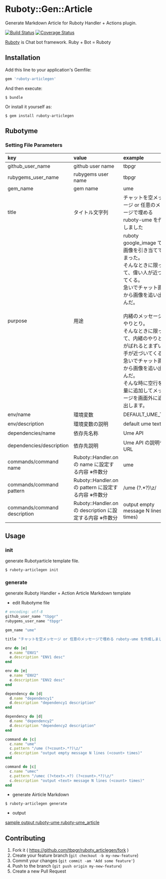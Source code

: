 # Ruboty::Gen::Article

Generate Markdown Article for Ruboty Handler + Actions plugin.

[![Build Status](https://travis-ci.org/tbpgr/ruboty-articlegen.png?branch=master)](https://travis-ci.org/tbpgr/ruboty-articlegen)
[![Coverage Status](https://coveralls.io/repos/tbpgr/ruboty-articlegen/badge.png)](https://coveralls.io/r/tbpgr/ruboty-articlegen)

[Ruboty](https://github.com/r7kamura/ruboty) is Chat bot framework. Ruby + Bot = Ruboty

## Installation

Add this line to your application's Gemfile:

```ruby
gem 'ruboty-articlegen'
```

And then execute:

    $ bundle

Or install it yourself as:

    $ gem install ruboty-articlegen

## Rubotyme
### Setting File Parameters

|key|value|example|
|:--|:--|:--|
|github_user_name|github user name|tbpgr|
|rubygems_user_name|rubygems user name|tbpgr|
|gem_name|gem name|ume|
|title|タイトル文字列|チャットを空メッセージ or 任意のメッセージで埋める ruboty-ume を作成しました|
|purpose|用途|ruboty google_image で妙な画像を引き当ててしまった。<br>そんなときに限って、偉い人が近づいてくる。<br>急いでチャット画面から画像を追い出すんだ。<br><br>内緒のメッセージのやりとり。<br>そんなときに限って、内緒のやりとりがばれるとまずい相手が近づいてくる。<br>急いでチャット画面から画像を追い出すんだ。<br>そんな時に空行を大量に追加してメッセージを画面外に追い出します。|
|env/name|環境変数|DEFAULT_UME_TEXT|
|env/description|環境変数の説明|default ume text|
|dependencies/name|依存先名称|Ume API|
|dependencies/description|依存先説明|Ume API の説明やURL|
|commands/command name|Ruboty::Handler.on の name に設定する内容 ※件数分|ume|
|commands/command pattern|Ruboty::Handler.on の pattern に設定する内容 ※件数分|/ume (?<count>.*?)\z/  |
|commands/command description|Ruboty::Handler.on  の description に設定する内容 ※件数分|output empty message N lines (<count> times)|

## Usage
### init
generate Rubotyarticle template file.

~~~
$ ruboty-articlegen init
~~~

### generate
generate Ruboty Handler + Action Article Markdown template

* edit Rubotyme file

~~~ruby
# encoding: utf-8
github_user_name "tbpgr"
rubygems_user_name "tbpgr"

gem_name "ume"

title "チャットを空メッセージ or 任意のメッセージで埋める ruboty-ume を作成しました"

env do |e|
  e.name "ENV1"
  e.description "ENV1 desc"
end

env do |e|
  e.name "ENV2"
  e.description "ENV2 desc"
end

dependency do |d|
  d.name "dependency1"
  d.description "dependency1 description"
end

dependency do |d|
  d.name "dependency2"
  d.description "dependency2 description"
end

command do |c|
  c.name "ume"
  c.pattern "/ume (?<count>.*?)\z/"
  c.description "output empty message N lines (<count> times)"
end

command do |c|
  c.name "umec"
  c.pattern "/umec (?<text>.+?) (?<count>.*?)\z/"
  c.description "output <text> message N lines (<count> times)"
end
~~~

* generate Airticle Markdown

~~~
$ ruboty-articlegen generate
~~~

* output

[sample output ruboty-ume ruboty-ume_article](./sample/ruboty-ume_article.md)

## Contributing

1. Fork it ( https://github.com/tbpgr/ruboty_articlegen/fork )
2. Create your feature branch (`git checkout -b my-new-feature`)
3. Commit your changes (`git commit -am 'Add some feature'`)
4. Push to the branch (`git push origin my-new-feature`)
5. Create a new Pull Request
